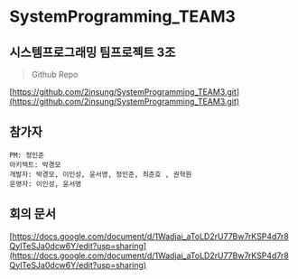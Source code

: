 # SystemProgramming_TEAM3

## 시스템프로그래밍 팀프로젝트 3조

> Github Repo
> 

[https://github.com/2insung/SystemProgramming_TEAM3.git](https://github.com/2insung/SystemProgramming_TEAM3.git)

## 참가자

```
PM: 정인준
아키텍트: 박경모
개발자: 박경모, 이인성, 윤서영, 정인준, 최준호 , 권혁원
운영자: 이인성, 윤서영
```

## 회의 문서
[https://docs.google.com/document/d/1Wadjai_aToLD2rU77Bw7rKSP4d7r8QylTeSJa0dcw6Y/edit?usp=sharing](https://docs.google.com/document/d/1Wadjai_aToLD2rU77Bw7rKSP4d7r8QylTeSJa0dcw6Y/edit?usp=sharing)

